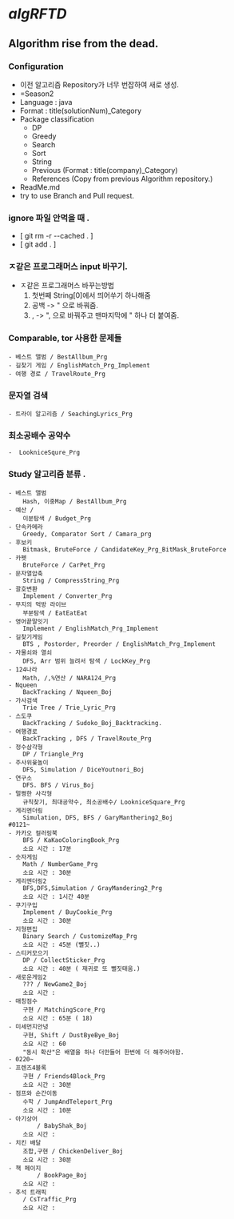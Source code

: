 # *algRFTD*
## Algorithm rise from the dead.
### Configuration
 - 이전 알고리즘 Repository가 너무 번잡하여 새로 생성.
 - =Season2
 - Language : java
 - Format : title(solutionNum)_Category
 - Package classification
   - DP
   - Greedy
   - Search
   - Sort
   - String
   - Previous (Format : title(company)_Category)
   - References (Copy from previous Algorithm repository.)
 - ReadMe.md
 - try to use Branch and Pull request.


### ignore 파일 안먹을 때 . 
 - [ git rm -r --cached . ]
 - [ git add . ]
 
### ㅈ같은 프로그래머스 input 바꾸기.
 - ㅈ같은 프로그래머스 바꾸는방법 <br>
    1. 첫번째 String[0]에서 띄어쑤기 하나해줌<br>
    2. 공백 -> " 으로 바꿔줌.<br>
    3. , -> ", 으로 바꿔주고 맨마지막에 " 하나 더 붙여줌.<br>
    
### Comparable, tor 사용한 문제들
    - 베스트 앨범 / BestAllbum_Prg
    - 길찾기 게임 / EnglishMatch_Prg_Implement
    - 여행 경로 / TravelRoute_Prg

### 문자열 검색 
    - 트라이 알고리즘 / SeachingLyrics_Prg
     
### 최소공배수 공약수 
    -  LookniceSqure_Prg
    
### Study 알고리즘 분류 .
    - 베스트 앨범
        Hash, 이중Map / BestAllbum_Prg
    - 예산 / 
        이분탐색 / Budget_Prg
    - 단속카메라
        Greedy, Comparator Sort / Camara_prg
    - 후보키
        Bitmask, BruteForce / CandidateKey_Prg_BitMask_BruteForce
    - 카펫
        BruteForce / CarPet_Prg
    - 문자열압축
        String / CompressString_Prg
    - 괄호변환
        Implement / Converter_Prg
    - 무지의 먹방 라이브
        부분탐색 / EatEatEat
    - 영어끝말잇기
        Implement / EnglishMatch_Prg_Implement
    - 길찾기게임
        BTS , Postorder, Preorder / EnglishMatch_Prg_Implement
    - 자물쇠와 열쇠
        DFS, Arr 범위 늘려서 탐색 / LockKey_Prg
    - 124나라
        Math, /,%연산 / NARA124_Prg
    - Nqueen
        BackTracking / Nqueen_Boj
    - 가사검색
        Trie Tree / Trie_Lyric_Prg
    - 스도쿠
        BackTracking / Sudoko_Boj_Backtracking.
    - 여행경로
        BackTracking , DFS / TravelRoute_Prg
    - 정수삼각형
        DP / Triangle_Prg
    - 주사위윷놀이
        DFS, Simulation / DiceYoutnori_Boj
    - 연구소
        DFS. BFS / Virus_Boj
    - 멀쩡한 사각형
        규칙찾기, 최대공약수, 최소공배수/ LookniceSquare_Prg
    - 게리멘더링
        Simulation, DFS, BFS / GaryManthering2_Boj
    #0121~
    - 카카오 컬러링북
        BFS / KaKaoColoringBook_Prg
        소요 시간 : 17분
    - 숫자게임
        Math / NumberGame_Prg
        소요 시간 : 30분
    - 게리멘더링2
        BFS,DFS,Simulation / GrayMandering2_Prg
        소요 시간 : 1시간 40분
    - 쿠기구입
        Implement / BuyCookie_Prg
        소요 시간 : 30분
    - 지형편집
        Binary Search / CustomizeMap_Prg
        소요 시간 : 45분 (뻘짓..)
    - 스티커모으기
        DP / CollectSticker_Prg
        소요 시간 : 40분 ( 재귀로 또 뻘짓태움.)
    - 새로운게임2
        ??? / NewGame2_Boj
        소요 시간 : 
    - 매칭점수
        구현 / MatchingScore_Prg
        소요 시간 : 65분 ( 18)
    - 미세먼지안녕
        구현, Shift / DustByeBye_Boj
        소요 시간 : 60
        "동시 확산"은 배열을 하나 더만들어 한번에 더 해주어야함.
    - 0220~
    - 프렌즈4블록
        구현 / Friends4Block_Prg
        소요 시간 : 30분
    - 점프와 순간이동
        수학 / JumpAndTeleport_Prg
        소요 시간 : 10분  
    - 아기상어
            / BabyShak_Boj
        소요 시간 : 
    - 치킨 배달
        조합,구현 / ChickenDeliver_Boj
        소요 시간 : 30분 
    - 책 페이지
            / BookPage_Boj
        소요 시간 : 
    - 추석 트래픽
        / CsTraffic_Prg
        소요 시간 : 
    
        
      
    
     
    
    